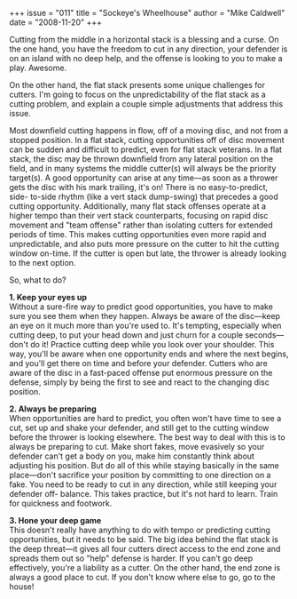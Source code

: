 +++
issue = "011"
title = "Sockeye's Wheelhouse"
author = "Mike Caldwell"
date = "2008-11-20"
+++

Cutting from the middle in a horizontal stack is a blessing and a curse. On
the one hand, you have the freedom to cut in any direction, your defender is
on an island with no deep help, and the offense is looking to you to make a
play. Awesome.  
  
On the other hand, the flat stack presents some unique challenges for cutters.
I'm going to focus on the unpredictability of the flat stack as a cutting
problem, and explain a couple simple adjustments that address this issue.  
  
Most downfield cutting happens in flow, off of a moving disc, and not from a
stopped position. In a flat stack, cutting opportunities off of disc movement
can be sudden and difficult to predict, even for flat stack veterans. In a
flat stack, the disc may be thrown downfield from any lateral position on the
field, and in many systems the middle cutter(s) will always be the priority
target(s). A good opportunity can arise at any time—as soon as a thrower gets
the disc with his mark trailing, it's on! There is no easy-to-predict, side-
to-side rhythm (like a vert stack dump-swing) that precedes a good cutting
opportunity. Additionally, many flat stack offenses operate at a higher tempo
than their vert stack counterparts, focusing on rapid disc movement and "team
offense" rather than isolating cutters for extended periods of time. This
makes cutting opportunities even more rapid and unpredictable, and also puts
more pressure on the cutter to hit the cutting window on-time. If the cutter
is open but late, the thrower is already looking to the next option.  
  
So, what to do?  
  
**1\. Keep your eyes up**  
Without a sure-fire way to predict good opportunities, you have to make sure
you see them when they happen. Always be aware of the disc—keep an eye on it
much more than you're used to. It's tempting, especially when cutting deep, to
put your head down and just churn for a couple seconds—don't do it! Practice
cutting deep while you look over your shoulder. This way, you'll be aware when
one opportunity ends and where the next begins, and you'll get there on time
and before your defender. Cutters who are aware of the disc in a fast-paced
offense put enormous pressure on the defense, simply by being the first to see
and react to the changing disc position.  
  
**2\. Always be preparing**  
When opportunities are hard to predict, you often won't have time to see a
cut, set up and shake your defender, and still get to the cutting window
before the thrower is looking elsewhere. The best way to deal with this is to
always be preparing to cut. Make short fakes, move evasively so your defender
can't get a body on you, make him constantly think about adjusting his
position. But do all of this while staying basically in the same place—don't
sacrifice your position by committing to one direction on a fake. You need to
be ready to cut in any direction, while still keeping your defender off-
balance. This takes practice, but it's not hard to learn. Train for quickness
and footwork.  
  
**3\. Hone your deep game**  
This doesn't really have anything to do with tempo or predicting cutting
opportunities, but it needs to be said. The big idea behind the flat stack is
the deep threat—it gives all four cutters direct access to the end zone and
spreads them out so "help" defense is harder. If you can't go deep
effectively, you're a liability as a cutter. On the other hand, the end zone
is always a good place to cut. If you don't know where else to go, go to the
house!
